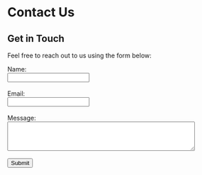 # Contact Us

## Get in Touch

Feel free to reach out to us using the form below:

<form action="/submit_contact_form" method="post">
    <label for="name">Name:</label><br>
    <input type="text" id="name" name="name" required><br><br>
    <label for="email">Email:</label><br>
    <input type="email" id="email" name="email" required><br><br>
    <label for="message">Message:</label><br>
    <textarea id="message" name="message" rows="4" cols="50" required></textarea><br><br>
    <input type="submit" value="Submit">
</form>
